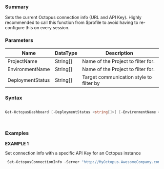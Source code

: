 ﻿### Summary
Sets the current Octopus connection info (URL and API Key). Highly recommended to call this function from $profile to avoid having to re-configure this on every session.
### Parameters
| Name | DataType          | Description |
| ------------- | ----------- | ----------- |
| ProjectName | String[] |  Name of the Project to filter for.     |
| EnvironmentName | String[] |  Name of the Project to filter for.     |
| DeploymentStatus | String[] |  Target communication style to filter by     |

### Syntax
``` powershell

Get-OctopusDashboard [-DeploymentStatus <string[]>] [-EnvironmentName <string[]>] [-ProjectName <string[]>] [<CommonParameters>]




``` 

### Examples
**EXAMPLE 1**

Set connection info with a specific API Key for an Octopus instance

``` powershell 
 Set-OctopusConnectionInfo -Server "http://MyOctopus.AwesomeCompany.com" -API "API-7CH6XN0HHOU7DDEEUGKUFUR1K"
``` 

